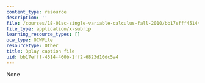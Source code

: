 ```yaml
---
content_type: resource
description: ''
file: /courses/18-01sc-single-variable-calculus-fall-2010/bb17efff4514460b1ff26823d10dc5a4_PNTnmH6jsRI.srt
file_type: application/x-subrip
learning_resource_types: []
ocw_type: OCWFile
resourcetype: Other
title: 3play caption file
uid: bb17efff-4514-460b-1ff2-6823d10dc5a4
---
```

None

